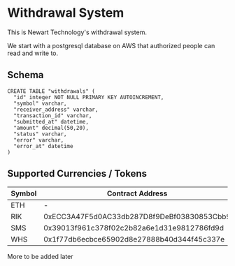 # Withdrawal System

This is Newart Technology's withdrawal system.

We start with a postgresql database on AWS that authorized people can read and write to.

## Schema

```
CREATE TABLE "withdrawals" (
  "id" integer NOT NULL PRIMARY KEY AUTOINCREMENT,
  "symbol" varchar,
  "receiver_address" varchar,
  "transaction_id" varchar,
  "submitted_at" datetime,
  "amount" decimal(50,20),
  "status" varchar,
  "error" varchar,
  "error_at" datetime
)
```

## Supported Currencies / Tokens

Symbol  | Contract Address | Platform
--------|------------------|-----------
ETH     | - | -
RIK     | 0xECC3A47F5d0AC33db287D8f9DeBf03830853Cbb9 | Ethereum
SMS     | 0x39013f961c378f02c2b82a6e1d31e9812786fd9d | Ethereum
WHS     | 0x1f77db6ecbce65902d8e27888b40d344f45c337e | Ethereum


More to be added later
